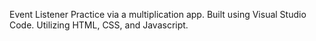 Event Listener Practice via a multiplication app. Built using Visual Studio Code. Utilizing HTML, CSS, and Javascript.
